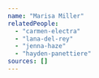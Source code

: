 ```yaml
---
name: "Marisa Miller"
relatedPeople:
  - "carmen-electra"
  - "lana-del-rey"
  - "jenna-haze"
  - "hayden-panettiere"
sources: []
---
```


